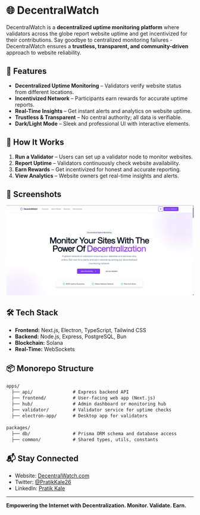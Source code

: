 # 🌐 DecentralWatch

DecentralWatch is a **decentralized uptime monitoring platform** where validators across the globe report website uptime and get incentivized for their contributions. Say goodbye to centralized monitoring failures - DecentralWatch ensures a **trustless, transparent, and community-driven** approach to website reliability.

## 🚀 Features

- **Decentralized Uptime Monitoring** – Validators verify website status from different locations.
- **Incentivized Network** – Participants earn rewards for accurate uptime reports.
- **Real-Time Insights** – Get instant alerts and analytics on website uptime.
- **Trustless & Transparent** – No central authority; all data is verifiable.
- **Dark/Light Mode** – Sleek and professional UI with interactive elements.

## 🎯 How It Works

1. **Run a Validator** – Users can set up a validator node to monitor websites.
2. **Report Uptime** – Validators continuously check website availability.
3. **Earn Rewards** – Get incentivized for honest and accurate reporting.
4. **View Analytics** – Website owners get real-time insights and alerts.

## 📸 Screenshots

![Landing Page Preview](./preview.png)
<!-- ![Landing Page Preview](./preview.png) -->

## 🛠️ Tech Stack

- **Frontend:** Next.js, Electron, TypeScript, Tailwind CSS
- **Backend:** Node.js, Express, PostgreSQL, Bun
- **Blockchain:** Solana
- **Real-Time:** WebSockets

## 📦 Monorepo Structure
```
apps/
  ├── api/               # Express backend API
  ├── frontend/          # User-facing web app (Next.js)
  ├── hub/               # Admin dashboard or monitoring hub
  ├── validator/         # Validator service for uptime checks
  ├── electron-app/      # Desktop app for validators

packages/
  ├── db/                # Prisma ORM schema and database access
  ├── common/            # Shared types, utils, constants
```

## 📬 Stay Connected

- Website: [DecentralWatch.com](https://Watch.kalehub.com)
- Twitter: [@PratikKale26](https://x.com/pratikkale26)
- LinkedIn: [Pratik Kale](https://www.linkedin.com/in/pratikkale26/)

---

**Empowering the Internet with Decentralization. Monitor. Validate. Earn.**
